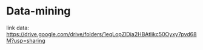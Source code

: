 # Data-mining
link data: https://drive.google.com/drive/folders/1eqLopZlDia2HBAtlikc50Oyxy7pvd68M?usp=sharing
